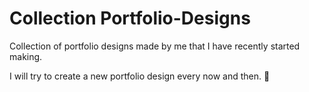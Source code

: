 # Collection Portfolio-Designs

Collection of portfolio designs made by me that I have recently started making.

I will try to create a new portfolio design every now and then. 💮
